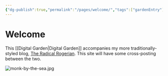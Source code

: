 ```yaml
---
{"dg-publish":true,"permalink":"/pages/welcome/","tags":["gardenEntry"]}
---
```


# Welcome
This [[Digital Garden\|Digital Garden]] accompanies my more traditionally-styled blog, [The Radical Rogerian](https://radicalrogerian.blogspot.com/). This site will have some cross-posting between the two. 


![monk-by-the-sea.jpg](/img/user/Meta/Attachments/monk-by-the-sea.jpg)